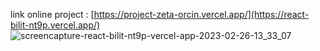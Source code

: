 link online project : [https://project-zeta-orcin.vercel.app/](https://react-bilit-nt9p.vercel.app/)
![screencapture-react-bilit-nt9p-vercel-app-2023-02-26-13_33_07](https://user-images.githubusercontent.com/73787882/221404079-6ef57ec4-2b00-4ce1-aff4-58b0f40f6900.png)
